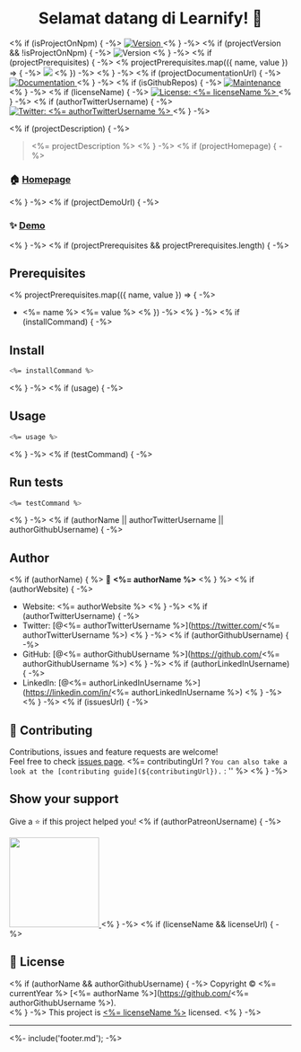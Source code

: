
<h1 align="center">Selamat datang di Learnify! 👋</h1>
<p>
<% if (isProjectOnNpm) { -%>
  <a href="https://www.npmjs.com/package/<%= projectName %>" target="_blank">
    <img alt="Version" src="https://img.shields.io/npm/v/<%= projectName %>.svg">
  </a>
<% } -%>
<% if (projectVersion && !isProjectOnNpm) { -%>
  <img alt="Version" src="https://img.shields.io/badge/version-<%= projectVersion %>-blue.svg?cacheSeconds=2592000" />
<% } -%>
<% if (projectPrerequisites) { -%>
<% projectPrerequisites.map(({ name, value }) => { -%>
  <img src="https://img.shields.io/badge/<%= name %>-<%= encodeURIComponent(value) %>-blue.svg" />
<% }) -%>
<% } -%>
<% if (projectDocumentationUrl) { -%>
  <a href="<%= projectDocumentationUrl %>" target="_blank">
    <img alt="Documentation" src="https://img.shields.io/badge/documentation-yes-brightgreen.svg" />
  </a>
<% } -%>
<% if (isGithubRepos) { -%>
  <a href="<%= repositoryUrl %>/graphs/commit-activity" target="_blank">
    <img alt="Maintenance" src="https://img.shields.io/badge/Maintained%3F-yes-green.svg" />
  </a>
<% } -%>
<% if (licenseName) { -%>
  <a href="<%= licenseUrl ? licenseUrl : '#' %>" target="_blank">
    <img alt="License: <%= licenseName %>" src="https://img.shields.io/<%= isGithubRepos ? `github/license/${authorGithubUsername}/${projectName}` : `badge/License-${licenseName}-yellow.svg` %>" />
  </a>
<% } -%>
<% if (authorTwitterUsername) { -%>
  <a href="https://twitter.com/<%= authorTwitterUsername %>" target="_blank">
    <img alt="Twitter: <%= authorTwitterUsername %>" src="https://img.shields.io/twitter/follow/<%= authorTwitterUsername %>.svg?style=social" />
  </a>
<% } -%>
</p>
<% if (projectDescription) { -%>

> <%= projectDescription %>
<% } -%>
<% if (projectHomepage) { -%>

### 🏠 [Homepage](<%= projectHomepage %>)
<% } -%>
<% if (projectDemoUrl) { -%>

### ✨ [Demo](<%= projectDemoUrl %>)
<% } -%>
<% if (projectPrerequisites && projectPrerequisites.length) { -%>

## Prerequisites

<% projectPrerequisites.map(({ name, value }) => { -%>
- <%= name %> <%= value %>
<% }) -%>
<% } -%>
<% if (installCommand) { -%>

## Install

```sh
<%= installCommand %>
```
<% } -%>
<% if (usage) { -%>

## Usage

```sh
<%= usage %>
```
<% } -%>
<% if (testCommand) { -%>

## Run tests

```sh
<%= testCommand %>
```
<% } -%>
<% if (authorName || authorTwitterUsername || authorGithubUsername) { -%>

## Author
<% if (authorName) { %>
👤 **<%= authorName %>**
<% } %>
<% if (authorWebsite) { -%>
* Website: <%= authorWebsite %>
<% } -%>
<% if (authorTwitterUsername) { -%>
* Twitter: [@<%= authorTwitterUsername %>](https://twitter.com/<%= authorTwitterUsername %>)
<% } -%>
<% if (authorGithubUsername) { -%>
* GitHub: [@<%= authorGithubUsername %>](https://github.com/<%= authorGithubUsername %>)
<% } -%>
<% if (authorLinkedInUsername) { -%>
* LinkedIn: [@<%= authorLinkedInUsername %>](https://linkedin.com/in/<%= authorLinkedInUsername %>)
<% } -%>
<% } -%>
<% if (issuesUrl) { -%>

## 🤝 Contributing

Contributions, issues and feature requests are welcome!<br />Feel free to check [issues page](<%= issuesUrl %>). <%= contributingUrl ? `You can also take a look at the [contributing guide](${contributingUrl}).` : '' %>
<% } -%>

## Show your support

Give a ⭐️ if this project helped you!
<% if (authorPatreonUsername) { -%>

<a href="https://www.patreon.com/<%= authorPatreonUsername %>">
  <img src="https://c5.patreon.com/external/logo/become_a_patron_button@2x.png" width="160">
</a>
<% } -%>
<% if (licenseName && licenseUrl) { -%>

## 📝 License

<% if (authorName && authorGithubUsername) { -%>
Copyright © <%= currentYear %> [<%= authorName %>](https://github.com/<%= authorGithubUsername %>).<br />
<% } -%>
This project is [<%= licenseName %>](<%= licenseUrl %>) licensed.
<% } -%>

***
<%- include('footer.md'); -%>
